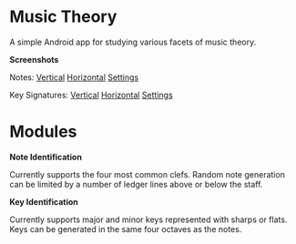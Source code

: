 Music Theory
============

A simple Android app for studying various facets of music theory.

__Screenshots__

Notes: [Vertical](http://www.hightower-software.com/mt_ss_notes_1.png) [Horizontal](http://www.hightower-software.com/mt_ss_notes_2.png) [Settings](http://www.hightower-software.com/mt_ss_prefs_1.png)

Key Signatures: [Vertical](http://www.hightower-software.com/mt_ss_keys_1.png) [Horizontal](http://www.hightower-software.com/mt_ss_keys_2.png) [Settings](http://www.hightower-software.com/mt_ss_prefs_2.png)

Modules
=======

__Note Identification__


Currently supports the four most common clefs. Random note generation can be limited by a number of ledger lines above or below the staff.

__Key Identification__

Currently supports major and minor keys represented with sharps or flats. Keys can be generated in the same four octaves as the notes.